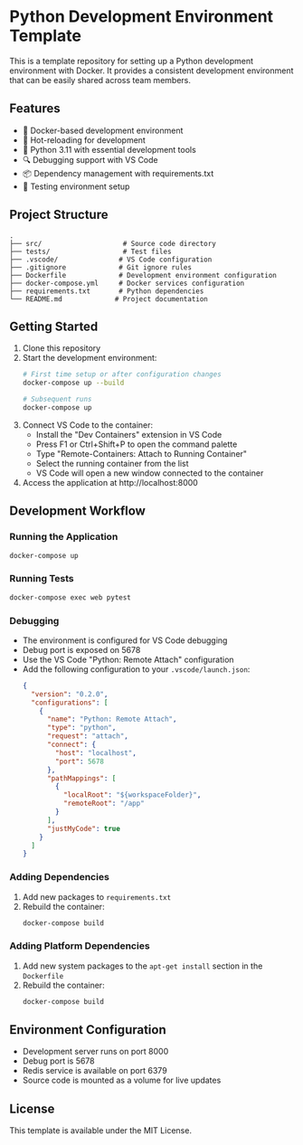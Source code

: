# Python Development Environment Template

This is a template repository for setting up a Python development environment with Docker. It provides a consistent development environment that can be easily shared across team members.

## Features

- 🐳 Docker-based development environment
- 🔄 Hot-reloading for development
- 🐍 Python 3.11 with essential development tools
- 🔍 Debugging support with VS Code
- 📦 Dependency management with requirements.txt
- 🧪 Testing environment setup

## Project Structure

```
.
├── src/                    # Source code directory
├── tests/                  # Test files
├── .vscode/               # VS Code configuration
├── .gitignore             # Git ignore rules
├── Dockerfile             # Development environment configuration
├── docker-compose.yml     # Docker services configuration
├── requirements.txt       # Python dependencies
└── README.md             # Project documentation
```

## Getting Started

1. Clone this repository
2. Start the development environment:
   ```bash
   # First time setup or after configuration changes
   docker-compose up --build
   
   # Subsequent runs
   docker-compose up
   ```
3. Connect VS Code to the container:
   - Install the "Dev Containers" extension in VS Code
   - Press F1 or Ctrl+Shift+P to open the command palette
   - Type "Remote-Containers: Attach to Running Container"
   - Select the running container from the list
   - VS Code will open a new window connected to the container
4. Access the application at http://localhost:8000

## Development Workflow

### Running the Application
```bash
docker-compose up
```

### Running Tests
```bash
docker-compose exec web pytest
```

### Debugging
- The environment is configured for VS Code debugging
- Debug port is exposed on 5678
- Use the VS Code "Python: Remote Attach" configuration
- Add the following configuration to your `.vscode/launch.json`:
  ```json
  {
    "version": "0.2.0",
    "configurations": [
      {
        "name": "Python: Remote Attach",
        "type": "python",
        "request": "attach",
        "connect": {
          "host": "localhost",
          "port": 5678
        },
        "pathMappings": [
          {
            "localRoot": "${workspaceFolder}",
            "remoteRoot": "/app"
          }
        ],
        "justMyCode": true
      }
    ]
  }
  ```

### Adding Dependencies
1. Add new packages to `requirements.txt`
2. Rebuild the container:
   ```bash
   docker-compose build
   ```

### Adding Platform Dependencies
1. Add new system packages to the `apt-get install` section in the `Dockerfile`
2. Rebuild the container:
   ```bash
   docker-compose build
   ```

## Environment Configuration

- Development server runs on port 8000
- Debug port is 5678
- Redis service is available on port 6379
- Source code is mounted as a volume for live updates

## License

This template is available under the MIT License.
